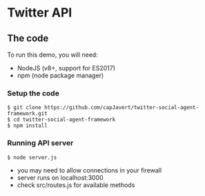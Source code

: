 # Twitter API

## The code

To run this demo, you will need:

- NodeJS (v8+, support for ES2017)
- npm (node package manager)

### Setup the code
```
$ git clone https://github.com/capJavert/twitter-social-agent-framework.git
$ cd twitter-social-agent-framework
$ npm install
```

### Running API server
```
$ node server.js
```
- you may need to allow connections in your firewall
- server runs on localhost:3000
- check src/routes.js for available methods

